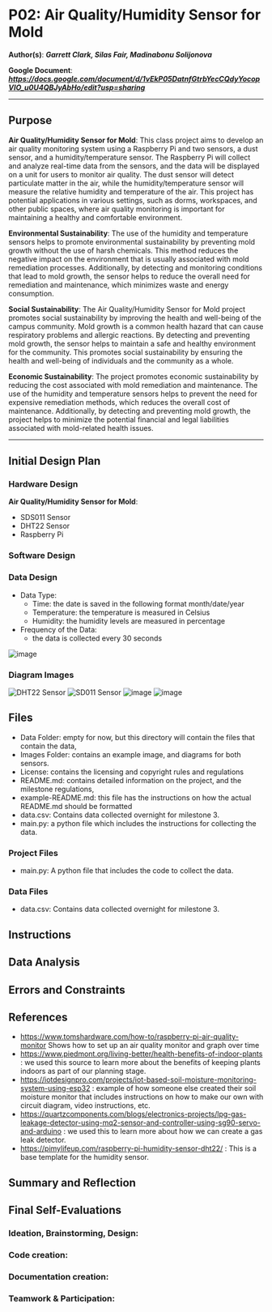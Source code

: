 # P02: Air Quality/Humidity Sensor for Mold

**Author(s)**: __*Garrett Clark, Silas Fair, Madinabonu Solijonova*__

**Google Document**: __*https://docs.google.com/document/d/1vEkP05DatnfGtrbYecCQdyYocopVIO_u0U4QBJyAbHo/edit?usp=sharing*__

---
## Purpose
**Air Quality/Humidity Sensor for Mold**: 
This class project aims to develop an air quality monitoring system using a Raspberry Pi and two sensors, a dust sensor, and a humidity/temperature sensor. The Raspberry Pi will collect and analyze real-time data from the sensors, and the data will be displayed on a unit for users to monitor air quality. The dust sensor will detect particulate matter in the air, while the humidity/temperature sensor will measure the relative humidity and temperature of the air. This project has potential applications in various settings, such as dorms, workspaces, and other public spaces, where air quality monitoring is important for maintaining a healthy and comfortable environment.

**Environmental Sustainability**: 
The use of the humidity and temperature sensors helps to promote environmental sustainability by preventing mold growth without the use of harsh chemicals. This method reduces the negative impact on the environment that is usually associated with mold remediation processes. Additionally, by detecting and monitoring conditions that lead to mold growth, the sensor helps to reduce the overall need for remediation and maintenance, which minimizes waste and energy consumption.

**Social Sustainability**: 
The Air Quality/Humidity Sensor for Mold project promotes social sustainability by improving the health and well-being of the campus community. Mold growth is a common health hazard that can cause respiratory problems and allergic reactions. By detecting and preventing mold growth, the sensor helps to maintain a safe and healthy environment for the community. This promotes social sustainability by ensuring the health and well-being of individuals and the community as a whole.

**Economic Sustainability**: 
The project promotes economic sustainability by reducing the cost associated with mold remediation and maintenance. The use of the humidity and temperature sensors helps to prevent the need for expensive remediation methods, which reduces the overall cost of maintenance. Additionally, by detecting and preventing mold growth, the project helps to minimize the potential financial and legal liabilities associated with mold-related health issues.

---

## Initial Design Plan

### Hardware Design
**Air Quality/Humidity Sensor for Mold**:
* SDS011 Sensor
* DHT22 Sensor
* Raspberry Pi

### Software Design

### Data Design
- Data Type: 
  - Time: the date is saved in the following format month/date/year
  - Temperature: the temperature is measured in Celsius 
  - Humidity: the humidity levels are measured in percentage 
- Frequency of the Data: 
   - the data is collected every 30 seconds

![image](https://user-images.githubusercontent.com/97661971/226230326-53a2b3df-9595-466c-8ff9-7202d12c663a.png)
### Diagram Images

![DHT22 Sensor](https://github.com/CSC300-Embedded-Systems/p02-project-2-silas-madina-garrett/blob/299e4b322f7ee57cb1add314cebee5af348ec9cc/images/DHT22.jpg)
![SD011 Sensor](https://github.com/CSC300-Embedded-Systems/p02-project-2-silas-madina-garrett/blob/299e4b322f7ee57cb1add314cebee5af348ec9cc/images/sds011.jpg)
![image](https://user-images.githubusercontent.com/97661971/225777106-18c18982-5ed1-4415-bb9f-da50b6717dad.png)
![image](https://user-images.githubusercontent.com/97661971/225777162-6f7f241d-e624-496d-91cf-e1115a9c1b09.png)

## Files

* Data Folder: empty for now, but this directory will contain the files that contain the data,
* Images Folder: contains an example image, and diagrams for both sensors. 
* License: contains the licensing and copyright rules and regulations
* README.md: contains detailed information on the project, and the milestone regulations,
* example-README.md: this file has the instructions on how the actual README.md should be formatted
* data.csv: Contains data collected overnight for milestone 3.
* main.py: a python file which includes the instructions for collecting the data. 

### Project Files
* main.py: A python file that includes the code to collect the data. 
### Data Files
* data.csv: Contains data collected overnight for milestone 3.
## Instructions

## Data Analysis

## Errors and Constraints

## References
* https://www.tomshardware.com/how-to/raspberry-pi-air-quality-monitor
Shows how to set up an air quality monitor and graph over time
* https://www.piedmont.org/living-better/health-benefits-of-indoor-plants : we used this source to learn more about the benefits of keeping plants indoors as part of our planning stage. 
* https://iotdesignpro.com/projects/iot-based-soil-moisture-monitoring-system-using-esp32 : example of how someone else created their soil moisture monitor that includes instructions on how to make our own with circuit diagram, video instructions, etc. 
* https://quartzcomponents.com/blogs/electronics-projects/lpg-gas-leakage-detector-using-mq2-sensor-and-controller-using-sg90-servo-and-arduino : we used this to learn more about how we can create a gas leak detector. 
* https://pimylifeup.com/raspberry-pi-humidity-sensor-dht22/ : This is a base template for the humidity sensor.

## Summary and Reflection

## Final Self-Evaluations

### Ideation, Brainstorming, Design:

### Code creation: 

### Documentation creation:

### Teamwork & Participation:


